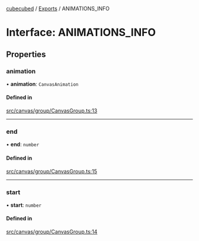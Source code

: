 [cubecubed](/reference/README.md) / [Exports](/reference/modules.md) / ANIMATIONS\_INFO

# Interface: ANIMATIONS\_INFO

## Properties

### animation

• **animation**: `CanvasAnimation`

#### Defined in

[src/canvas/group/CanvasGroup.ts:13](https://github.com/imaphatduc/cubecubed/blob/1d9e38f/src/canvas/group/CanvasGroup.ts#L13)

___

### end

• **end**: `number`

#### Defined in

[src/canvas/group/CanvasGroup.ts:15](https://github.com/imaphatduc/cubecubed/blob/1d9e38f/src/canvas/group/CanvasGroup.ts#L15)

___

### start

• **start**: `number`

#### Defined in

[src/canvas/group/CanvasGroup.ts:14](https://github.com/imaphatduc/cubecubed/blob/1d9e38f/src/canvas/group/CanvasGroup.ts#L14)

